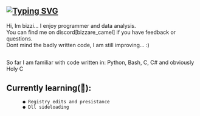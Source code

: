 ## <a href="https://git.io/typing-svg"><img src="https://readme-typing-svg.demolab.com?font=Pixelify+Sans&size=25&pause=1000&color=F7905D&width=700&separator=%3C&lines=if+(!goal)+%7BReTry(+);%7D+else+%7Bxp%2B%2B;+newgoal(xp);%7D%3Cwhile+(doubt)+%7B+ignore();+continue;%7D%3C%23include+%22happiness.h%22+%2F%2F+%3A)" alt="Typing SVG" /></a>
Hi, Im bizzi... I enjoy programmer and data analysis. <br>
You can find me on discord[bizzare_camel] if you have feedback or questions. <br>
Dont mind the badly written code, I am still improving...  :)

##
So far I am familiar with code written in: Python, Bash, C, C# and obviously Holy C
## **Currently learning(📙)**:
          ● Registry edits and presistance
          ● Dll sideloading
